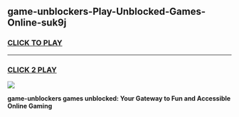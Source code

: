 
## game-unblockers-Play-Unblocked-Games-Online-suk9j
<h3>
<a href="https://premium76.site?title=game-unblockers&ref=24A">CLICK TO PLAY</a></h3>
<hr>

<h3>
<a href="https://premium76.site?title=game-unblockers&ref=24A">CLICK 2 PLAY</a>
  
</h3>

<a href="https://premium76.site?title=game-unblockers&ref=24A"><img src="https://clearcache.store/games.png"></a>


**game-unblockers games unblocked: Your Gateway to Fun and Accessible Online Gaming**
